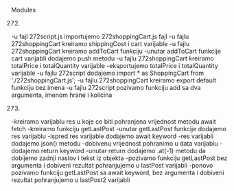 Modules

272. 
-u fajl 272script.js importujemo 272shoppingCart.js fajl
-u fajlu 272shoppingCart kreiramo shippingCost i cart varijable
-u fajlu 272shoppingCart kreiramo addToCart funkciju
-unutar addToCart funkcije cart varijabli dodajemo push metodu
-u fajlu 272shoppingCart kreiramo totalPrice i totalQuantity varijable
-eksportujemo totalPrice i totalQuantity varijable
-u fajlu 272script dodajemo import * as ShoppingCart from './272shoppingCart.js';
-u fajlu 272shoppingCart kreiramo export default funkciju bez imena 
-u fajlu 272script pozivamo funkciju add sa dva argumenta, imenom hrane i kolicina


273. 
-kreiramo varijablu res u koje ce biti pohranjena vrijednost metodu await fetch
-kreiramo funkciju getLastPost
-unutar getLastPost funkcije dodajemo res varijablu
-ispred res varijable dodajemo await keyword
-res varijabli dodajemo json() metodu
-dobivenu vrijednost pohranimo u data varijablu
-dodajemo return keyword
-unutar return dodajemo .at(-1) metodu da dobijemo zadnji naslov i tekst iz objekta
-pozivamo funkciju getLastPost bez argumenta i dobiveni rezultat pohranjujemo u lastPost varijabli
-ponovo pozivamo funkciju getLastPost sa await keyword, bez argumenta i dobiveni rezultat pohranjujemo
u lastPost2 varijabli
